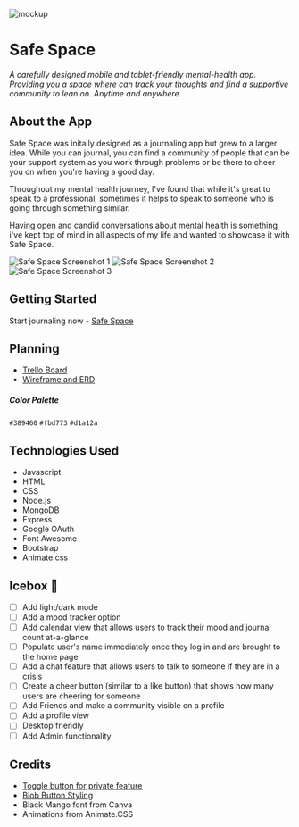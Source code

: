 ![mockup](https://github.com/smichaelonline/safe-space/blob/main/public/assets/safe-space-mockup.png)

# Safe Space 
*A carefully designed mobile and tablet-friendly mental-health app. Providing you a space where can track your thoughts and find a supportive community to lean on. Anytime and anywhere.*

## About the App 

Safe Space was initally designed as a journaling app but grew to a larger idea. While you can journal, you can find a community of people that can be your support system as you work through problems or be there to cheer you on when you're having a good day. 

Throughout my mental health journey, I've found that while it's great to speak to a professional, sometimes it helps to speak to someone who is going through something similar. 

Having open and candid conversations about mental health is something i've kept top of mind in all aspects of my life and wanted to showcase it with Safe Space. 

![Safe Space Screenshot 1](https://github.com/smichaelonline/safe-space/blob/main/public/assets/screenshot-3.png)
![Safe Space Screenshot 2](https://github.com/smichaelonline/safe-space/blob/main/public/assets/screenshot-2.png)
![Safe Space Screenshot 3](https://github.com/smichaelonline/safe-space/blob/main/public/assets/screenshot-1.png)

## Getting Started 
Start journaling now - [Safe Space](https://safe-space-journal-and-community.fly.dev/)

## Planning 
- [Trello Board](https://trello.com/invite/b/sJSXYzy5/41f1fabb8843138b6316bc38a48dc1ea/safe-space)
- [Wireframe and ERD](https://whimsical.com/safe-space-W1YXcz2jxqdnxKpzkzvd39)

##### Color Palette 
`#389460`
`#fbd773`
`#d1a12a`

## Technologies Used 
- Javascript 
- HTML
- CSS
- Node.js
- MongoDB
- Express
- Google OAuth
- Font Awesome
- Bootstrap
- Animate.css

## Icebox 🧊
- [ ] Add light/dark mode
- [ ] Add a mood tracker option 
- [ ] Add calendar view that allows users to track their mood and journal count at-a-glance
- [ ] Populate user's name immediately once they log in and are brought to the home page 
- [ ] Add a chat feature that allows users to talk to someone if they are in a crisis
- [ ] Create a cheer button (similar to a like button) that shows how many users are cheering for someone
- [ ] Add Friends and make a community visible on a profile 
- [ ] Add a profile view
- [ ] Desktop friendly 
- [ ] Add Admin functionality 

## Credits
- [Toggle button for private feature](https://codeconvey.com/convert-checkbox-to-toggle-button-css/)
- [Blob Button Styling](https://uiverse.io/detail/adamgiebl/soft-gecko-85)
- Black Mango font from Canva
- Animations from Animate.CSS 
